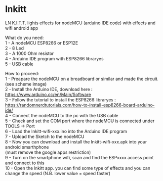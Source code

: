 # lnkitt
LN K.I.T.T. lights effects for nodeMCU (arduino IDE code) with effects and wifi android app

What do you need:<br>
1 - A nodeMCU ESP8266 or ESP12E<br>
2 - 8 Led<br>
3 - A 1000 Ohm resistor<br>
4 - Arduino IDE program with ESP8266 libraryes<br>
5 - USB cable<br>

How to proceed:<br>
1 - Preapare the nodeMCU on a breadboard or similar and made the circuit. (see scheme image)<br>
2 - Install the Arduino IDE, download here : https://www.arduino.cc/en/Main/Software <br>
3 - Follow the tutorial to install the ESP8266 libraryes : https://randomnerdtutorials.com/how-to-install-esp8266-board-arduino-ide/<br>
4 - Connect the nodeMCU to the pc with the USB cable <br>
5 - Check and set the COM port where the nodeMCU is connected under TOOLS -> Port <br>
6 - Load the lnkitt-wifi-xxx.ino into the Arduino IDE program <br>
7 - Upload the Sketch to the nodeMCU <br>
8 - Now you can download and install the lnkitt-wifi-xxx.apk into your android smarthphone<br> (must remove the google apps restriction)<br>
9 - Turn on the smartphone wifi, scan and find the ESPxxxx access point and connect to this<br>
10 - Open the lnkitt app. you can find some type of effects and you can change the speed (N.B. lower value = speed faster)<br>
